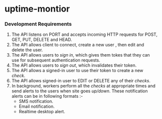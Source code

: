 
# uptime-montior

### Development Requirements

1. The API listens on PORT and accepts incoming HTTP requests for POST, GET, PUT, DELETE and HEAD.
2. The API allows client to connect, create a new user , then edit and delete the user.
3. The API allows users to *sign in*, which gives them tokes that they can use for subsequent authentication requests.
4. The API allows users to *sign out*, which invalidates their token.
5. The API allows a signed-in user to use their token to create a new *check*.
6. The API allows signed-in user to EDIT or DELETE any of their *checks*.
7. In background, workers perform all the *checks* at appropriate times and send alerts to the users when site goes *up/down*. These notification alerts can be in following formats :-
    * SMS notification.
    * Email notification.
    * Realtime desktop alert.